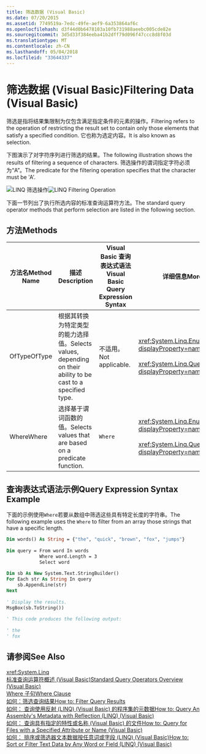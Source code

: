 ```yaml
---
title: 筛选数据 (Visual Basic)
ms.date: 07/20/2015
ms.assetid: 7749519a-7edc-49fe-aef9-6a353864af6c
ms.openlocfilehash: d3f44d0b6478103a10fb731988aeebc005cde82e
ms.sourcegitcommit: 3d5d33f384eeba41b2dff79d096f47ccc8d8f03d
ms.translationtype: MT
ms.contentlocale: zh-CN
ms.lasthandoff: 05/04/2018
ms.locfileid: "33644337"
---
```

# <a name="filtering-data-visual-basic"></a><span data-ttu-id="f052f-102">筛选数据 (Visual Basic)</span><span class="sxs-lookup"><span data-stu-id="f052f-102">Filtering Data (Visual Basic)</span></span>
<span data-ttu-id="f052f-103">筛选是指将结果集限制为仅包含满足指定条件的元素的操作。</span><span class="sxs-lookup"><span data-stu-id="f052f-103">Filtering refers to the operation of restricting the result set to contain only those elements that satisfy a specified condition.</span></span> <span data-ttu-id="f052f-104">它也称为选定内容。</span><span class="sxs-lookup"><span data-stu-id="f052f-104">It is also known as selection.</span></span>  
  
 <span data-ttu-id="f052f-105">下图演示了对字符序列进行筛选的结果。</span><span class="sxs-lookup"><span data-stu-id="f052f-105">The following illustration shows the results of filtering a sequence of characters.</span></span> <span data-ttu-id="f052f-106">筛选操作的谓词指定字符必须为“A”。</span><span class="sxs-lookup"><span data-stu-id="f052f-106">The predicate for the filtering operation specifies that the character must be 'A'.</span></span>  
  
 <span data-ttu-id="f052f-107">![LINQ 筛选操作](../../../../csharp/programming-guide/concepts/linq/media/linq_filter.png "LINQ_Filter")</span><span class="sxs-lookup"><span data-stu-id="f052f-107">![LINQ Filtering Operation](../../../../csharp/programming-guide/concepts/linq/media/linq_filter.png "LINQ_Filter")</span></span>  
  
 <span data-ttu-id="f052f-108">下面一节列出了执行所选内容的标准查询运算符方法。</span><span class="sxs-lookup"><span data-stu-id="f052f-108">The standard query operator methods that perform selection are listed in the following section.</span></span>  
  
## <a name="methods"></a><span data-ttu-id="f052f-109">方法</span><span class="sxs-lookup"><span data-stu-id="f052f-109">Methods</span></span>  
  
|<span data-ttu-id="f052f-110">方法名</span><span class="sxs-lookup"><span data-stu-id="f052f-110">Method Name</span></span>|<span data-ttu-id="f052f-111">描述</span><span class="sxs-lookup"><span data-stu-id="f052f-111">Description</span></span>|<span data-ttu-id="f052f-112">Visual Basic 查询表达式语法</span><span class="sxs-lookup"><span data-stu-id="f052f-112">Visual Basic Query Expression Syntax</span></span>|<span data-ttu-id="f052f-113">详细信息</span><span class="sxs-lookup"><span data-stu-id="f052f-113">More Information</span></span>|  
|-----------------|-----------------|------------------------------------------|----------------------|  
|<span data-ttu-id="f052f-114">OfType</span><span class="sxs-lookup"><span data-stu-id="f052f-114">OfType</span></span>|<span data-ttu-id="f052f-115">根据其转换为特定类型的能力选择值。</span><span class="sxs-lookup"><span data-stu-id="f052f-115">Selects values, depending on their ability to be cast to a specified type.</span></span>|<span data-ttu-id="f052f-116">不适用。</span><span class="sxs-lookup"><span data-stu-id="f052f-116">Not applicable.</span></span>|<xref:System.Linq.Enumerable.OfType%2A?displayProperty=nameWithType><br /><br /> <xref:System.Linq.Queryable.OfType%2A?displayProperty=nameWithType>|  
|<span data-ttu-id="f052f-117">Where</span><span class="sxs-lookup"><span data-stu-id="f052f-117">Where</span></span>|<span data-ttu-id="f052f-118">选择基于谓词函数的值。</span><span class="sxs-lookup"><span data-stu-id="f052f-118">Selects values that are based on a predicate function.</span></span>|`Where`|<xref:System.Linq.Enumerable.Where%2A?displayProperty=nameWithType><br /><br /> <xref:System.Linq.Queryable.Where%2A?displayProperty=nameWithType>|  
  
## <a name="query-expression-syntax-example"></a><span data-ttu-id="f052f-119">查询表达式语法示例</span><span class="sxs-lookup"><span data-stu-id="f052f-119">Query Expression Syntax Example</span></span>  
 <span data-ttu-id="f052f-120">下面的示例使用`Where`若要从数组中筛选这些具有特定长度的字符串。</span><span class="sxs-lookup"><span data-stu-id="f052f-120">The following example uses the `Where` to filter from an array those strings that have a specific length.</span></span>  
  
```vb  
Dim words() As String = {"the", "quick", "brown", "fox", "jumps"}  
  
Dim query = From word In words   
            Where word.Length = 3   
            Select word  
  
Dim sb As New System.Text.StringBuilder()  
For Each str As String In query  
    sb.AppendLine(str)  
Next  
  
' Display the results.  
MsgBox(sb.ToString())  
  
' This code produces the following output:  
  
' the  
' fox  
```  
  
## <a name="see-also"></a><span data-ttu-id="f052f-121">请参阅</span><span class="sxs-lookup"><span data-stu-id="f052f-121">See Also</span></span>  
 <xref:System.Linq>  
 [<span data-ttu-id="f052f-122">标准查询运算符概述 (Visual Basic)</span><span class="sxs-lookup"><span data-stu-id="f052f-122">Standard Query Operators Overview (Visual Basic)</span></span>](../../../../visual-basic/programming-guide/concepts/linq/standard-query-operators-overview.md)  
 [<span data-ttu-id="f052f-123">Where 子句</span><span class="sxs-lookup"><span data-stu-id="f052f-123">Where Clause</span></span>](../../../../visual-basic/language-reference/queries/where-clause.md)  
 [<span data-ttu-id="f052f-124">如何：筛选查询结果</span><span class="sxs-lookup"><span data-stu-id="f052f-124">How to: Filter Query Results</span></span>](../../../../visual-basic/programming-guide/language-features/linq/how-to-filter-query-results-by-using-linq.md)  
 [<span data-ttu-id="f052f-125">如何： 查询使用反射 (LINQ) (Visual Basic) 的程序集的元数据</span><span class="sxs-lookup"><span data-stu-id="f052f-125">How to: Query An Assembly's Metadata with Reflection (LINQ) (Visual Basic)</span></span>](../../../../visual-basic/programming-guide/concepts/linq/how-to-query-an-assembly-s-metadata-with-reflection-linq.md)  
 [<span data-ttu-id="f052f-126">如何： 查询具有指定的特性或名称 (Visual Basic) 的文件</span><span class="sxs-lookup"><span data-stu-id="f052f-126">How to: Query for Files with a Specified Attribute or Name (Visual Basic)</span></span>](../../../../visual-basic/programming-guide/concepts/linq/how-to-query-for-files-with-a-specified-attribute-or-name.md)  
 [<span data-ttu-id="f052f-127">如何： 排序或筛选器文本数据按任意词或字段 (LINQ) (Visual Basic)</span><span class="sxs-lookup"><span data-stu-id="f052f-127">How to: Sort or Filter Text Data by Any Word or Field (LINQ) (Visual Basic)</span></span>](../../../../visual-basic/programming-guide/concepts/linq/how-to-sort-or-filter-text-data-by-any-word-or-field-linq.md)
